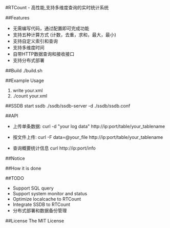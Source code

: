 #RTCount - 高性能,支持多维度查询的实时统计系统


##Features
* 无需编写代码，通过配置即可完成功能
* 支持五种计算方式 (计数，去重，求和，最大，最小)
* 支持自定义索引和查询
* 支持多维度时间
* 自带HTTP数据查询和接收接口
* 支持分布式部署

##Build
./build.sh

##Example Usage
1. write your.xml 
2. ./count your.xml  

##SSDB
start ssdb
./ssdb/ssdb-server -d ./ssdb/ssdb.conf


##API
* 上传单条数据:
curl -d "your log data" http://ip:port/table/your_tablename

* 按文件上传:
curl -F data=@your_file http://ip:port/table/your_tablename

* 查询概要统计信息
curl http://ip:port/info

##Notice

##How it is done

##TODO
* Support SQL query
* Support system monitor and status
* Optimize localcache to RTCount
* Integrate SSDB to RTCount
* 分布式部署和数据备份管理

##License
The MIT License
